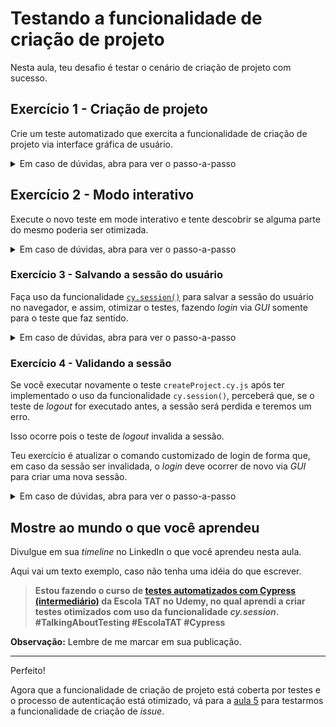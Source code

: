 # Testando a funcionalidade de criação de projeto

Nesta aula, teu desafio é testar o cenário de criação de projeto com sucesso.

## Exercício 1 - Criação de projeto

Crie um teste automatizado que exercita a funcionalidade de criação de projeto via interface gráfica de usuário.

<details><summary>Em caso de dúvidas, abra para ver o passo-a-passo</summary>
</br>

1. Dentro do diretrório `cypress/e2e/gui/`, crie um arquivo chamado `createProject.cy.js` com os seguintes dados:

```js
import { faker } from '@faker-js/faker'

describe('Create Project', () => {
  beforeEach(() => {
    cy.login()
  })

  it('successfully', () => {
    const project = {
      name: `project-${faker.datatype.uuid()}`,
      description: faker.random.words(5)
    }

    cy.gui_createProject(project)

    cy.url().should('be.equal', `${Cypress.config('baseUrl')}/${Cypress.env('user_name')}/${project.name}`)
    cy.contains(project.name).should('be.visible')
    cy.contains(project.description).should('be.visible')
  })
})

```

2. Dentro do diretório `cypress/support/`, atualize o arquivo `gui_commands.js` com o commando `gui_createProject`, conforme abaixo:

```js
Cypress.Commands.add('login', () => {
  ...
})

Cypress.Commands.add('logout', () => {
  ...
})

Cypress.Commands.add('gui_createProject', project => {
  cy.visit('/projects/new')

  cy.get('#project_name').type(project.name)
  cy.get('#project_description').type(project.description)
  cy.get('.qa-initialize-with-readme-checkbox').check()
  cy.contains('Create project').click()
})

```

3. Por fim, no terminal de linha de comando, na raiz do projeto, execute o comando `npx cypress run --spec cypress/e2e/gui/createProject.cy.js` para executar o novo teste em modo _headless_.

Ao final da execução, você deve possuir um resultado como o seguinte:

```
(Run Finished)


       Spec                                              Tests  Passing  Failing  Pending  Skipped
  ┌────────────────────────────────────────────────────────────────────────────────────────────────┐
  │ ✔  createProject.cy.js                      00:06        1        1        -        -        - │
  └────────────────────────────────────────────────────────────────────────────────────────────────┘
    ✔  All specs passed!                        00:06        1        1        -        -        -

```

> Eba! A criação de projetos também está coberta por testes!

</details>

## Exercício 2 - Modo interativo

Execute o novo teste em mode interativo e tente descobrir se alguma parte do mesmo poderia ser otimizada.

<details><summary>Em caso de dúvidas, abra para ver o passo-a-passo</summary>
</br>

1. No terminal de linha de comando, na raiz do projeto, execute o comando `npx cypress open` para abrir a Cypress App
2. Selecione a opção _E2E Testing_ e inicialize o navegador Electron
3. Clique no arquivo `createProject.cy.js` e veja-o executando em modo interativo.

> 👨‍🏫 Perceba que além da criação do projeto, o _login_ também ocorre via _GUI_.
>
> Isso é um desperdício, visto que já temos um teste para a funcionalidade de _login_.
>
> O mesmo vale para o teste de _logout_, onde o usuário estar autenticado é só uma pré-condição.

</details>

### Exercício 3 - Salvando a sessão do usuário

Faça uso da funcionalidade [`cy.session()`](https://docs.cypress.io/api/commands/session) para salvar a sessão do usuário no navegador, e assim, otimizar o testes, fazendo _login_ via _GUI_ somente para o teste que faz sentido.

<details><summary>Em caso de dúvidas, abra para ver o passo-a-passo</summary>
</br>

1. No arquivo `cypress/support/gui_commands.js`, altere o comando customizado de _login_ pelo seguinte:

```js
Cypress.Commands.add('login', (
  user = Cypress.env('user_name'),
  password = Cypress.env('user_password'),
  { cacheSession = true } = {},
) => {
  const login = () => {
    cy.visit('/users/sign_in')

    cy.get("[data-qa-selector='login_field']").type(user)
    cy.get("[data-qa-selector='password_field']").type(password, { log: false })
    cy.get("[data-qa-selector='sign_in_button']").click()
  }

  const options = {
    cacheAcrossSpecs: true,
  }

  if (cacheSession) {
    cy.session(user, login, options)
  } else {
    login()
  }
})

Cypress.Commands.add('logout', () => {
  ...
})

Cypress.Commands.add('gui_createProject', () => {
  ...
})

```

 > 👨‍🏫 Agora, o Cypress está configurado para criar (e restaurar) a sessão do usuário, salvando tempo para testes em que isso é só uma pré-condição, além de continuar possibilitando o _login_ via _GUI_, quando este ainda for o foco do mesmo, tal como no teste de _login_ propriamente dito.
>
> Além disso, a nova versão do comando de _login_ está preparada para compartilhar a sessão entre _specs_ (arquivos de teste).

2. No arquivo `cypress/e2e/gui/login.cy.js`, altere seu conteúdo para o seguinte:

```js
describe('Login', () => {
  it('successfully', () => {
    const user = Cypress.env('user_name')
    const password = Cypress.env('user_password')
    const options = { cacheSession: false }

    cy.login(user, password, options)

    cy.get('.qa-user-avatar').should('be.visible')
  })
})

```

3. Por fim, **feche a Cypress App**, abra-a de novo (`npx cypress open`) e execute o seguintes testes, nesta exata ordem: `createProject.cy.js`, `createProject.cy.js` (isso mesmo, 2x) e `logout.cy.js`.

> 👨‍🏫 Perceba que na segunda execução do teste de criação de projeto e no teste de _logout_, o usuário já estava autenticado e os testes focaram só no que lhes interessava, só no que era seu "alvo".

</details>

### Exercício 4 - Validando a sessão

Se você executar novamente o teste `createProject.cy.js` após ter implementado o uso da funcionalidade `cy.session()`, perceberá que, se o teste de _logout_ for executado antes, a sessão será perdida e teremos um erro.

Isso ocorre pois o teste de _logout_ invalida a sessão.

Teu exercício é atualizar o comando customizado de login de forma que, em caso da sessão ser invalidada, o _login_ deve ocorrer de novo via _GUI_ para criar uma nova sessão.

<details><summary>Em caso de dúvidas, abra para ver o passo-a-passo</summary>
</br>

1. Ainda via Cypress App, execute de novo o arquivo `createProject.cy.js`

> 💥 Ué? O Cypress tentou restaurar a sessão, mas não conseguiu.
>
> 👨‍🏫 Isso é devido ao teste de _logout_ estar destruindo a sessão, visto que este é o essencial propósito da funcionalidade.
>
> Porém, podemos verificar se a sessão ainda está válida, e se não estiver, criá-la de novo (nem que seja via _GUI_). O importante é que um teste não pode falhar por algo que outro teste fez.
>
> 📣 **"Testes automatizados devem ser independentes uns dos outros."**

2. No arquivo `cypress/support/gui_commands.js`, altere o comando customizado de _login_ pelo seguinte:

```js
Cypress.Commands.add('login', (
  user = Cypress.env('user_name'),
  password = Cypress.env('user_password'),
  { cacheSession = true } = {},
) => {
  const login = () => {
    cy.visit('/users/sign_in')

    cy.get("[data-qa-selector='login_field']").type(user)
    cy.get("[data-qa-selector='password_field']").type(password, { log: false })
    cy.get("[data-qa-selector='sign_in_button']").click()
  }

  const validate = () => {
    cy.visit('/')
    cy.location('pathname', { timeout: 1000 })
      .should('not.eq', '/users/sign_in')
  }

  const options = {
    cacheAcrossSpecs: true,
    validate,
  }

  if (cacheSession) {
    cy.session(user, login, options)
  } else {
    login()
  }
})


Cypress.Commands.add('logout', () => {
  ...
})

Cypress.Commands.add('gui_createProject', project => {
  ...
})


```

> 👨‍🏫 Agora, além da possibilidade de compartilhar a sessão entre _specs_, também estamos habilitando a possibilidade de validar se a mesma ainda é válida, e caso não seja, a função de _setup_ (`login`) será executada pelo comando `cy.session`.

3. **Feche a Cypress App**; abra-a de novo com o comando `npx cypress open`; escolha a opção _E2E Testing_; e inicialize o navegador Electron

4. Por fim, via Cypress App, execute de novo todos os teste, quantas vezes quiser, e na ordem que quiser. Todos eles devem passar em todas execuções, porém, dependendo da ordem, um pode se beneficiar da sessão criada pelo teste anterior.

</details>

## Mostre ao mundo o que você aprendeu

Divulgue em sua _timeline_ no LinkedIn o que você aprendeu nesta aula.

Aqui vai um texto exemplo, caso não tenha uma idéia do que escrever.

> **Estou fazendo o curso de [testes automatizados com Cypress (intermediário)](https://www.udemy.com/course/testes-automatizados-com-cypress-intermediario/?referralCode=F14505FB0076672E51A2) da Escola TAT no Udemy, no qual aprendi a criar testes otimizados com uso da funcionalidade _cy.session_. #TalkingAboutTesting #EscolaTAT #Cypress**

**Observação:** Lembre de me marcar em sua publicação.

___

Perfeito!

Agora que a funcionalidade de criação de projeto está coberta por testes e o processo de autenticação está otimizado, vá para a [aula 5](./5.md) para testarmos a funcionalidade de criação de _issue_.
